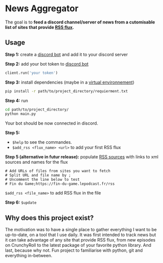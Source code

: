 # News Aggregator

The goal is to **feed a discord channel/server of news from a cutomisable list of sites that provide [RSS flux](https://en.wikipedia.org/wiki/RSS).** 

## Usage

**Step 1:** create a [discord bot](https://discordpy.readthedocs.io/en/stable/discord.html) and add it to your discord server

**Step 2:** add your bot token to [discord bot](./src/discord_bot.py)
```python
client.run('your token')
```

**Step 3:** install dependencies (maybe in a [virtual environnement](https://docs.python.org/3/library/venv.html))
```bash
pip install -r path/to/project_directory/requierment.txt
```

**Step 4:** run 
```bash 
cd path/to/project_directory/
python main.py
```

Your bot should be now connected in discord.

**Step 5:**
- `$help` to see the commandes. 
- `$add_rss <flux_name> <url>` to add your first RSS flux

**Step 5 (alternative in futur release):** populate [RSS sources](./rss_sources.txt) with links to xml sources and names for the flux

```
# Add URLs of files from sites you want to fetch
# Split URL and file name by ;
# Uncomment the line below to test
# Fin du Game;https://fin-du-game.lepodcast.fr/rss
```

`$add_rss <file_name>` to add RSS flux in the file

**Step 6:** `$update`

## Why does this project exist?
The motivation was to have a single place to gather everything I want to be up-to-date, on a tool that I use daily. It was first intended to track news but it can take advantage of any site that provide RSS flux, from new episodes on CrunchyRoll to the latest package of your favorite python library.
And last, because why not. Fun project to familiarise with python, git and everything in-between.